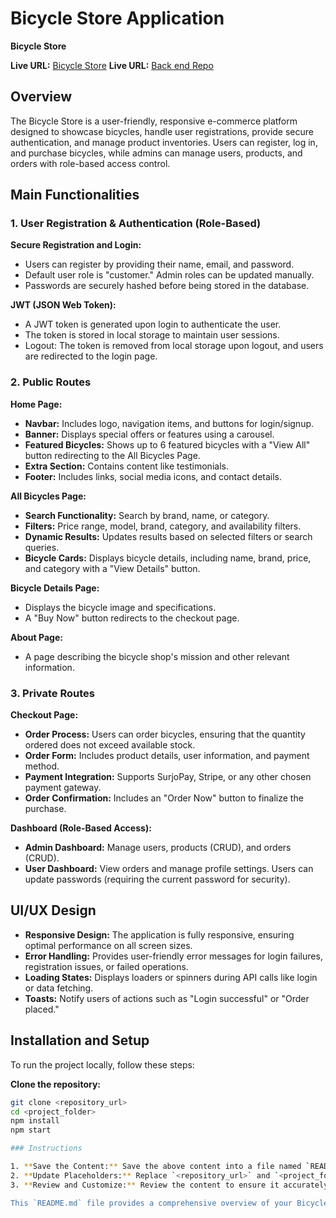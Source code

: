 # Bicycle Store Application

**Bicycle Store**

**Live URL:** [Bicycle Store](https://bi-cycle-client-six.vercel.app/)
**Live URL:** [Back end Repo]([https://bi-cycle-client-six.vercel.app/](https://github.com/mizanurrahman70/bicycle-server-4))

## Overview

The Bicycle Store is a user-friendly, responsive e-commerce platform designed to showcase bicycles, handle user registrations, provide secure authentication, and manage product inventories. Users can register, log in, and purchase bicycles, while admins can manage users, products, and orders with role-based access control.

## Main Functionalities

### 1. User Registration & Authentication (Role-Based)

**Secure Registration and Login:**
- Users can register by providing their name, email, and password.
- Default user role is "customer." Admin roles can be updated manually.
- Passwords are securely hashed before being stored in the database.

**JWT (JSON Web Token):**
- A JWT token is generated upon login to authenticate the user.
- The token is stored in local storage to maintain user sessions.
- Logout: The token is removed from local storage upon logout, and users are redirected to the login page.

### 2. Public Routes

**Home Page:**
- **Navbar:** Includes logo, navigation items, and buttons for login/signup.
- **Banner:** Displays special offers or features using a carousel.
- **Featured Bicycles:** Shows up to 6 featured bicycles with a "View All" button redirecting to the All Bicycles Page.
- **Extra Section:** Contains content like testimonials.
- **Footer:** Includes links, social media icons, and contact details.

**All Bicycles Page:**
- **Search Functionality:** Search by brand, name, or category.
- **Filters:** Price range, model, brand, category, and availability filters.
- **Dynamic Results:** Updates results based on selected filters or search queries.
- **Bicycle Cards:** Displays bicycle details, including name, brand, price, and category with a "View Details" button.

**Bicycle Details Page:**
- Displays the bicycle image and specifications.
- A "Buy Now" button redirects to the checkout page.

**About Page:**
- A page describing the bicycle shop's mission and other relevant information.

### 3. Private Routes

**Checkout Page:**
- **Order Process:** Users can order bicycles, ensuring that the quantity ordered does not exceed available stock.
- **Order Form:** Includes product details, user information, and payment method.
- **Payment Integration:** Supports SurjoPay, Stripe, or any other chosen payment gateway.
- **Order Confirmation:** Includes an "Order Now" button to finalize the purchase.

**Dashboard (Role-Based Access):**
- **Admin Dashboard:** Manage users, products (CRUD), and orders (CRUD).
- **User Dashboard:** View orders and manage profile settings. Users can update passwords (requiring the current password for security).

## UI/UX Design

- **Responsive Design:** The application is fully responsive, ensuring optimal performance on all screen sizes.
- **Error Handling:** Provides user-friendly error messages for login failures, registration issues, or failed operations.
- **Loading States:** Displays loaders or spinners during API calls like login or data fetching.
- **Toasts:** Notify users of actions such as "Login successful" or "Order placed."



## Installation and Setup

To run the project locally, follow these steps:

**Clone the repository:**

```bash
git clone <repository_url>
cd <project_folder>
npm install
npm start

### Instructions

1. **Save the Content:** Save the above content into a file named `README.md` in the root directory of your project.
2. **Update Placeholders:** Replace `<repository_url>` and `<project_folder>` with the actual URL and folder name of your project.
3. **Review and Customize:** Review the content to ensure it accurately reflects your project's features and setup instructions. Customize any sections as needed.

This `README.md` file provides a comprehensive overview of your Bicycle Store Application, making it easier for users and developers to understand and set up your project.

